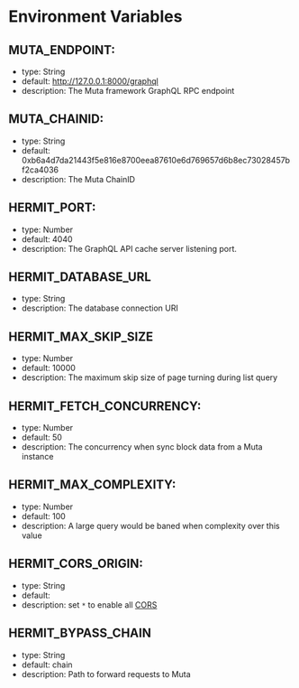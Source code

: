 # Environment Variables

## MUTA_ENDPOINT:

- type: String
- default: http://127.0.0.1:8000/graphql
- description: The Muta framework GraphQL RPC endpoint

## MUTA_CHAINID:

- type: String
- default: 0xb6a4d7da21443f5e816e8700eea87610e6d769657d6b8ec73028457bf2ca4036
- description: The Muta ChainID

## HERMIT_PORT:

- type: Number
- default: 4040
- description: The GraphQL API cache server listening port.

## HERMIT_DATABASE_URL

- type: String
- description: The database connection URI

## HERMIT_MAX_SKIP_SIZE

- type: Number
- default: 10000
- description: The maximum skip size of page turning during list query

## HERMIT_FETCH_CONCURRENCY:

- type: Number
- default: 50
- description: The concurrency when sync block data from a Muta instance

## HERMIT_MAX_COMPLEXITY:

- type: Number
- default: 100
- description: A large query would be baned when complexity over this value

## HERMIT_CORS_ORIGIN:

- type: String
- default:
- description: set `*` to enable all [CORS](https://developer.mozilla.org/en-US/docs/Web/HTTP/CORS)

## HERMIT_BYPASS_CHAIN

- type: String
- default: chain
- description: Path to forward requests to Muta
